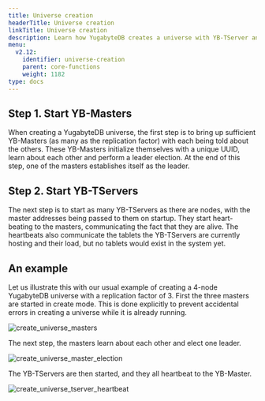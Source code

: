 ```yaml
---
title: Universe creation
headerTitle: Universe creation
linkTitle: Universe creation
description: Learn how YugabyteDB creates a universe with YB-TServer and YB-Master nodes.
menu:
  v2.12:
    identifier: universe-creation
    parent: core-functions
    weight: 1182
type: docs
---
```


## Step 1. Start YB-Masters

When creating a YugabyteDB universe, the first step is to bring up sufficient YB-Masters (as many as
the replication factor) with each being told about the others. These YB-Masters initialize themselves with a unique
UUID, learn about each other and perform a leader election. At the end of this step, one of the masters establishes itself as the leader.

## Step 2. Start YB-TServers

The next step is to start as many YB-TServers as there are nodes, with the master addresses being
passed to them on startup. They start heart-beating to the masters, communicating the fact that they
are alive. The heartbeats also communicate the tablets the YB-TServers are currently hosting and
their load, but no tablets would exist in the system yet.

## An example

Let us illustrate this with our usual example of creating a 4-node YugabyteDB universe with a
replication factor of 3. First the three masters are started in create mode. This is done explicitly
to prevent accidental errors in creating a universe while it is already running.

![create_universe_masters](/images/architecture/create_universe_masters.png)

The next step, the masters learn about each other and elect one leader.

![create_universe_master_election](/images/architecture/create_universe_master_election.png)

The YB-TServers are then started, and they all heartbeat to the YB-Master.

![create_universe_tserver_heartbeat](/images/architecture/create_universe_tserver_heartbeat.png)
